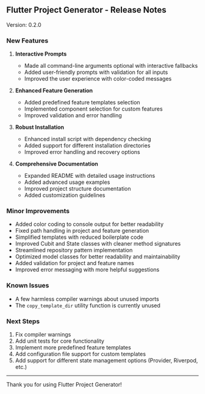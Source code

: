 ## Flutter Project Generator - Release Notes

Version: 0.2.0

### New Features

1. **Interactive Prompts**
   - Made all command-line arguments optional with interactive fallbacks
   - Added user-friendly prompts with validation for all inputs
   - Improved the user experience with color-coded messages

2. **Enhanced Feature Generation**
   - Added predefined feature templates selection
   - Implemented component selection for custom features
   - Improved validation and error handling

3. **Robust Installation**
   - Enhanced install script with dependency checking
   - Added support for different installation directories
   - Improved error handling and recovery options

4. **Comprehensive Documentation**
   - Expanded README with detailed usage instructions
   - Added advanced usage examples
   - Improved project structure documentation
   - Added customization guidelines

### Minor Improvements

- Added color coding to console output for better readability
- Fixed path handling in project and feature generation
- Simplified templates with reduced boilerplate code
- Improved Cubit and State classes with cleaner method signatures
- Streamlined repository pattern implementation
- Optimized model classes for better readability and maintainability
- Added validation for project and feature names
- Improved error messaging with more helpful suggestions

### Known Issues

- A few harmless compiler warnings about unused imports
- The `copy_template_dir` utility function is currently unused

### Next Steps

1. Fix compiler warnings
2. Add unit tests for core functionality
3. Implement more predefined feature templates
4. Add configuration file support for custom templates
5. Add support for different state management options (Provider, Riverpod, etc.)

---

Thank you for using Flutter Project Generator!
